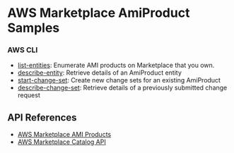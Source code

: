 # AWS Marketplace AmiProduct Samples

### AWS CLI

* [list-entities](cli/list-entities): Enumerate AMI products on Marketplace that you own.
* [describe-entity](cli/describe-entity): Retrieve details of an AmiProduct entity 
* [start-change-set](cli/start-change-set): Create new change sets for an existing AmiProduct
* [describe-change-set](cli/describe-change-set): Retrieve details of a previously submitted change request

## API References

* [AWS Marketplace AMI Products](https://docs.aws.amazon.com/marketplace-catalog/latest/api-reference/ami-products.html)
* [AWS Marketplace Catalog API](https://docs.aws.amazon.com/marketplace-catalog/latest/api-reference/welcome.html)
